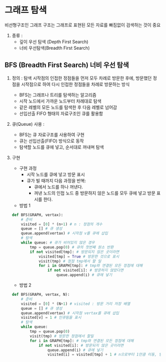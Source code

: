 # 그래프 탐색
비선형구조인 그래프 구조는 그래프로 표현된 모든 자료를 빠짐없이 검색하는 것이 중요
1. 종류 :
    - 깊이 우선 탐색 (Depth First Search)
    - 너비 우선탐색(Breadth First Search)
## BFS (Breadth First Search) 너비 우선 탐색

1. 정의 : 탐색 시작점의 인접한 정점들을 먼저 모두 차례로 방문한 후에, 방문했던 정점을 시작점으로 하여 다시 인접한 정점들을 차례로 방문하는 방식
    - BFS는 그래프나 트리를 탐색하는 알고리즘
    - 시작 노드에서 가까운 노드부터 차례대로 탐색
    - 같은 레벨의 모든 노드를 탐색한 후 다음 레벨로 넘어감
    - 선입선출 FIFO 형태의 자료구조인 큐를 활용함
2. 큐(Queue) 사용 :
    - BFS는 큐 자료구조를 사용하여 구현
    - 큐는 선입선출(FIFO) 방식으로 동작
    - 탐색할 노드를 큐에 넣고, 순서대로 꺼내며 탐색
3. 구현
    - 구현 과정
        - 시작 노드를 큐에 넣고 방문 표시
        - 큐가 빌 때까지 다음 과정을 반복:
            - 큐에서 노드를 하나 꺼낸다.
            - 꺼낸 노드의 인접 노드 중 방문하지 않은 노드를 모두 큐에 넣고 방문 표시를 한다.
    - 방법 1
    
    ```python
    def BFS(GRAPH, vertax):
    	# 준비
    	visited = [0] * (n+1) # n : 정점의 개수
    	queue = [] # 큐 생성
    	queue.append(vertax) # 시작점 v를 큐에 삽입
    	# 탐색
    	while queue: # 큐가 비어있지 않은 경우
    		tmp = queue.pop(0) # 큐의 첫번째 원소 반환
    		if not visited[tmp]: # 방문되지 않은 곳이라면
    			visited[tmp] = True # 방문한 것으로 표시
    			visit(tmp) # 정점 tmp에서 할 일
    			for i in GRAPH[tmp]: # tmp와 연결된 모든 정점에 대해
    				if not visited[i]: # 방문하지 않았다면
    					queue.append(i) # 큐에 넣기
    ```
    
    - 방법 2
    
    ```python
    def BFS(GRAPH, vertax, N):
    	# 준비
    	visited = [0] * (N+1) # visited : 방문 거리 저장 배열
    	queue = [] # 큐 생성
    	queue.append(vertax) # 시작점 vertax를 큐에 삽입
    	visited[v] = 1 # 인큐됨을 표시
    	# 탐색
    	while queue:
    		tmp = queue.pop(0)
    		visit(tmp) # 방문한 정점에서 할일
    		for i in GRAPH[tmp]: # tmp와 연결된 모든 정점에 대해
    			if not visited[i]: # 방문되지 않은 곳이라면
    				queue.append(i) # 큐에 넣기
    				visited[i] = visited[tmp] + 1 # n으로부터 1만큼 이동, 방문거리를 구하는 방법
    ```